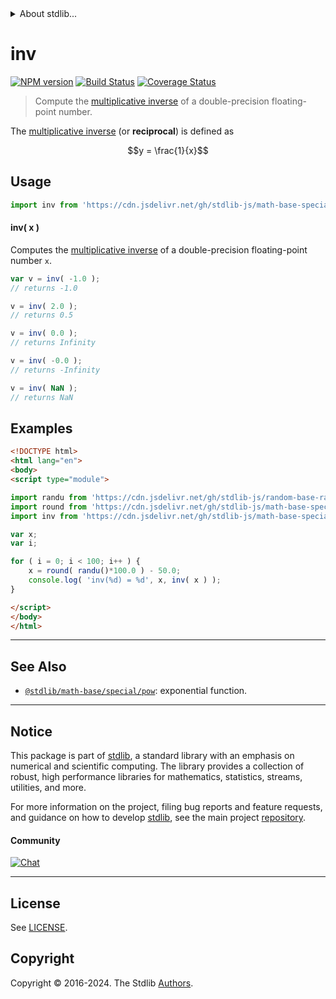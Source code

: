 <!--

@license Apache-2.0

Copyright (c) 2018 The Stdlib Authors.

Licensed under the Apache License, Version 2.0 (the "License");
you may not use this file except in compliance with the License.
You may obtain a copy of the License at

   http://www.apache.org/licenses/LICENSE-2.0

Unless required by applicable law or agreed to in writing, software
distributed under the License is distributed on an "AS IS" BASIS,
WITHOUT WARRANTIES OR CONDITIONS OF ANY KIND, either express or implied.
See the License for the specific language governing permissions and
limitations under the License.

-->


<details>
  <summary>
    About stdlib...
  </summary>
  <p>We believe in a future in which the web is a preferred environment for numerical computation. To help realize this future, we've built stdlib. stdlib is a standard library, with an emphasis on numerical and scientific computation, written in JavaScript (and C) for execution in browsers and in Node.js.</p>
  <p>The library is fully decomposable, being architected in such a way that you can swap out and mix and match APIs and functionality to cater to your exact preferences and use cases.</p>
  <p>When you use stdlib, you can be absolutely certain that you are using the most thorough, rigorous, well-written, studied, documented, tested, measured, and high-quality code out there.</p>
  <p>To join us in bringing numerical computing to the web, get started by checking us out on <a href="https://github.com/stdlib-js/stdlib">GitHub</a>, and please consider <a href="https://opencollective.com/stdlib">financially supporting stdlib</a>. We greatly appreciate your continued support!</p>
</details>

# inv

[![NPM version][npm-image]][npm-url] [![Build Status][test-image]][test-url] [![Coverage Status][coverage-image]][coverage-url] <!-- [![dependencies][dependencies-image]][dependencies-url] -->

> Compute the [multiplicative inverse][multiplicative-inverse] of a double-precision floating-point number.

<section class="intro">

The [multiplicative inverse][multiplicative-inverse] (or **reciprocal**) is defined as

<!-- <equation class="equation" label="eq:multiplicative_inverse" align="center" raw="y = \frac{1}{x}" alt="Multiplicative inverse"> -->

```math
y = \frac{1}{x}
```

<!-- <div class="equation" align="center" data-raw-text="y = \frac{1}{x}" data-equation="eq:multiplicative_inverse">
    <img src="https://cdn.jsdelivr.net/gh/stdlib-js/stdlib@bb29798906e119fcb2af99e94b60407a270c9b32/lib/node_modules/@stdlib/math/base/special/inv/docs/img/equation_multiplicative_inverse.svg" alt="Multiplicative inverse">
    <br>
</div> -->

<!-- </equation> -->

</section>

<!-- /.intro -->



<section class="usage">

## Usage

```javascript
import inv from 'https://cdn.jsdelivr.net/gh/stdlib-js/math-base-special-inv@v0.2.1-esm/index.mjs';
```

#### inv( x )

Computes the [multiplicative inverse][multiplicative-inverse] of a double-precision floating-point number `x`.

```javascript
var v = inv( -1.0 );
// returns -1.0

v = inv( 2.0 );
// returns 0.5

v = inv( 0.0 );
// returns Infinity

v = inv( -0.0 );
// returns -Infinity

v = inv( NaN );
// returns NaN
```

</section>

<!-- /.usage -->

<section class="examples">

## Examples

<!-- eslint no-undef: "error" -->

```html
<!DOCTYPE html>
<html lang="en">
<body>
<script type="module">

import randu from 'https://cdn.jsdelivr.net/gh/stdlib-js/random-base-randu@esm/index.mjs';
import round from 'https://cdn.jsdelivr.net/gh/stdlib-js/math-base-special-round@esm/index.mjs';
import inv from 'https://cdn.jsdelivr.net/gh/stdlib-js/math-base-special-inv@v0.2.1-esm/index.mjs';

var x;
var i;

for ( i = 0; i < 100; i++ ) {
    x = round( randu()*100.0 ) - 50.0;
    console.log( 'inv(%d) = %d', x, inv( x ) );
}

</script>
</body>
</html>
```

</section>

<!-- /.examples -->

<!-- C interface documentation. -->



<!-- Section for related `stdlib` packages. Do not manually edit this section, as it is automatically populated. -->

<section class="related">

* * *

## See Also

-   <span class="package-name">[`@stdlib/math-base/special/pow`][@stdlib/math/base/special/pow]</span><span class="delimiter">: </span><span class="description">exponential function.</span>

</section>

<!-- /.related -->

<!-- Section for all links. Make sure to keep an empty line after the `section` element and another before the `/section` close. -->


<section class="main-repo" >

* * *

## Notice

This package is part of [stdlib][stdlib], a standard library with an emphasis on numerical and scientific computing. The library provides a collection of robust, high performance libraries for mathematics, statistics, streams, utilities, and more.

For more information on the project, filing bug reports and feature requests, and guidance on how to develop [stdlib][stdlib], see the main project [repository][stdlib].

#### Community

[![Chat][chat-image]][chat-url]

---

## License

See [LICENSE][stdlib-license].


## Copyright

Copyright &copy; 2016-2024. The Stdlib [Authors][stdlib-authors].

</section>

<!-- /.stdlib -->

<!-- Section for all links. Make sure to keep an empty line after the `section` element and another before the `/section` close. -->

<section class="links">

[npm-image]: http://img.shields.io/npm/v/@stdlib/math-base-special-inv.svg
[npm-url]: https://npmjs.org/package/@stdlib/math-base-special-inv

[test-image]: https://github.com/stdlib-js/math-base-special-inv/actions/workflows/test.yml/badge.svg?branch=v0.2.1
[test-url]: https://github.com/stdlib-js/math-base-special-inv/actions/workflows/test.yml?query=branch:v0.2.1

[coverage-image]: https://img.shields.io/codecov/c/github/stdlib-js/math-base-special-inv/main.svg
[coverage-url]: https://codecov.io/github/stdlib-js/math-base-special-inv?branch=main

<!--

[dependencies-image]: https://img.shields.io/david/stdlib-js/math-base-special-inv.svg
[dependencies-url]: https://david-dm.org/stdlib-js/math-base-special-inv/main

-->

[chat-image]: https://img.shields.io/gitter/room/stdlib-js/stdlib.svg
[chat-url]: https://app.gitter.im/#/room/#stdlib-js_stdlib:gitter.im

[stdlib]: https://github.com/stdlib-js/stdlib

[stdlib-authors]: https://github.com/stdlib-js/stdlib/graphs/contributors

[umd]: https://github.com/umdjs/umd
[es-module]: https://developer.mozilla.org/en-US/docs/Web/JavaScript/Guide/Modules

[deno-url]: https://github.com/stdlib-js/math-base-special-inv/tree/deno
[deno-readme]: https://github.com/stdlib-js/math-base-special-inv/blob/deno/README.md
[umd-url]: https://github.com/stdlib-js/math-base-special-inv/tree/umd
[umd-readme]: https://github.com/stdlib-js/math-base-special-inv/blob/umd/README.md
[esm-url]: https://github.com/stdlib-js/math-base-special-inv/tree/esm
[esm-readme]: https://github.com/stdlib-js/math-base-special-inv/blob/esm/README.md
[branches-url]: https://github.com/stdlib-js/math-base-special-inv/blob/main/branches.md

[stdlib-license]: https://raw.githubusercontent.com/stdlib-js/math-base-special-inv/main/LICENSE

[multiplicative-inverse]: https://en.wikipedia.org/wiki/Multiplicative_inverse

<!-- <related-links> -->

[@stdlib/math/base/special/pow]: https://github.com/stdlib-js/math-base-special-pow/tree/esm

<!-- </related-links> -->

</section>

<!-- /.links -->
